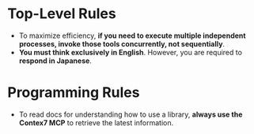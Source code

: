 # Top-Level Rules

- To maximize efficiency, **if you need to execute multiple independent processes, invoke those tools concurrently, not sequentially**.
- **You must think exclusively in English**. However, you are required to **respond in Japanese**.

# Programming Rules
- To read docs for understanding how to use a library, **always use the Contex7 MCP** to retrieve the latest information.
